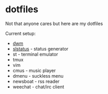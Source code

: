 # dotfiles
Not that anyone cares but here are my dotfiles

Current setup:

- [dwm](https://dwm.suckless.org)
- [slstatus](https://tools.suckless.org/slstatus/) - status generator
- st - terminal emulator
- tmux
- vim
- cmus - music player
- dmenu - suckless menu
- newsboat - rss reader
- weechat - chat/irc client
